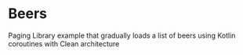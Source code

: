 # Beers

Paging Library example that gradually loads a list of beers using Kotlin coroutines with Clean architecture
